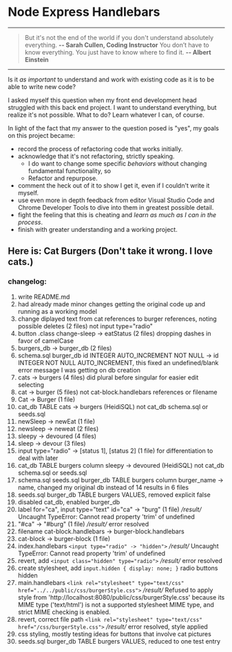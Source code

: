 
# Node Express Handlebars

- - -

> But it's not the end of the world if you don't understand absolutely everything.
__-- Sarah Cullen, Coding Instructor__
> You don’t have to know everything. You just have to know where to find it.
__-- Albert Einstein__

- - -

Is it _as important_ to understand and work with existing code as it is to be able to write new code?

I asked myself this question when my front end development head struggled with this back end project. I want to understand everything, but realize it's not possible. What to do? Learn whatever I can, of course.

In light of the fact that my answer to the question posed is "yes", my goals on this project became:
  * record the process of refactoring code that works initially.
  * acknowledge that it's not refactoring, strictly speaking.
    * I do want to change some specific _behaviors_ without changing fundamental functionality, so
    * Refactor and repurpose.
  * comment the heck out of it to show I get it, even if I couldn't write it myself.
  * use even more in depth feedback from editor Visual Studio Code and Chrome Developer Tools to dive into them in greatest possible detail.
  * fight the feeling that this is cheating and _learn as much as I can in the process_.
  * finish with greater understanding and a working project.

## Here is: Cat Burgers (Don't take it wrong. I love cats.)

### changelog:

1. write README.md
1. had already made minor changes getting the original code up and running as a working model
1. change diplayed text from cat references to burger references, noting possible deletes (2 files) not input type="radio"
1. button .class change-sleep -> eatStatus (2 files) dropping dashes in favor of camelCase
1. burgers_db -> burger_db (2 files)
1. schema.sql burger_db id INTEGER AUTO_INCREMENT NOT NULL -> id INTEGER NOT NULL AUTO_INCREMENT, this fixed an undefined/blank error message I was getting on db creation
1. cats -> burgers (4 files) did plural before singular for easier edit selecting
1. cat -> burger (5 files) not cat-block.handlebars references or filename
1. Cat -> Burger (1 file)
1. cat_db TABLE cats -> burgers (HeidiSQL) not cat_db schema.sql or seeds.sql
1. newSleep -> newEat (1 file)
1. newsleep -> neweat (2 files)
1. sleepy -> devoured (4 files)
1. sleep -> devour (3 files)
1. input type="radio" -> [status 1], [status 2] (1 file) for differentiation to deal with later
1. cat_db TABLE burgers column sleepy -> devoured (HeidiSQL) not cat_db schema.sql or seeds.sql
1. schema.sql seeds.sql burger_db TABLE burgers column burger_name -> name, changed my original db instead of 14 results in 6 files
1. seeds.sql burger_db TABLE burgers VALUES, removed explicit false
1. disabled cat_db, enabled burger_db
1. label for="ca", input type="text" id="ca" -> "burg" (1 file) _/result/_ Uncaught TypeError: Cannot read property 'trim' of undefined
1. "#ca" -> "#burg" (1 file) _/result/_ error resolved
1. filename cat-block.handlebars -> burger-block.handlebars
1. cat-block -> burger-block (1 file)
1. index.handlebars `<input type="radio" -> "hidden">` _/result/_ Uncaught TypeError: Cannot read property 'trim' of undefined
1. revert, add `<input class="hidden" type="radio">` _/result/_ error resolved
1. create stylesheet, add `input.hidden { display: none; }` radio buttons hidden
1. main.handlebars `<link rel="stylesheet" type="text/css" href="../../public/css/burgerStyle.css">` _/result/_ Refused to apply style from 'http://localhost:8080/public/css/burgerStyle.css' because its MIME type ('text/html') is not a supported stylesheet MIME type, and strict MIME checking is enabled.
1. revert, correct file path `<link rel="stylesheet" type="text/css" href="/css/burgerStyle.css">` _/result/_ error resolved, style applied
1. css styling, mostly testing ideas for buttons that involve cat pictures
1. seeds.sql burger_db TABLE burgers VALUES, reduced to one test entry

